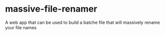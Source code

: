 # massive-file-renamer
A web app that can be used to build a batche file that will massively rename your file names
